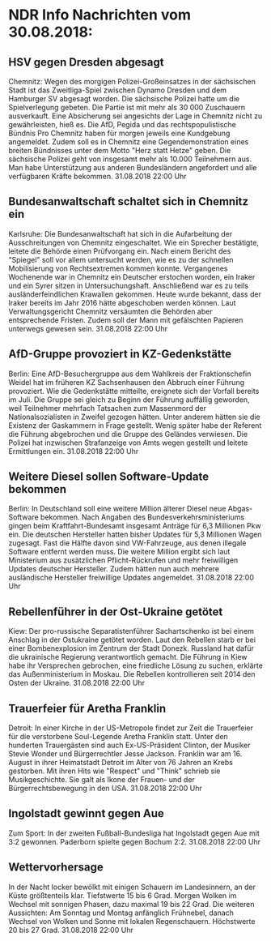 # NDR Info Nachrichten vom 30.08.2018:


## HSV gegen Dresden abgesagt
Chemnitz:       Wegen des morgigen Polizei-Großeinsatzes in der sächsischen Stadt ist das Zweitliga-Spiel zwischen Dynamo Dresden und dem Hamburger SV abgesagt worden. Die sächsische Polizei hatte um die Spielverlegung gebeten. Die Partie ist mit mehr als 30 000 Zuschauern ausverkauft. Eine Absicherung sei angesichts der Lage in Chemnitz nicht zu gewährleisten, hieß es. Die AfD, Pegida und das rechtspopulistische Bündnis Pro Chemnitz haben für morgen jeweils eine Kundgebung angemeldet. Zudem soll es in Chemnitz eine Gegendemonstration eines breiten Bündnisses unter dem Motto "Herz statt Hetze" geben. Die sächsische Polizei geht von insgesamt mehr als 10.000 Teilnehmern aus. Man habe Unterstützung aus anderen Bundesländern angefordert und alle verfügbaren Kräfte bekommen. 31.08.2018 22:00 Uhr 

## Bundesanwaltschaft schaltet sich in Chemnitz ein
Karlsruhe:		Die Bundesanwaltschaft hat sich in die Aufarbeitung der Ausschreitungen von Chemnitz eingeschaltet. Wie ein Sprecher bestätigte, leitete die Behörde einen Prüfvorgang ein. Nach einem Bericht des "Spiegel" soll vor allem untersucht werden, wie es zu der schnellen Mobilisierung von Rechtsextremen kommen konnte. Vergangenes Wochenende war in Chemnitz ein Deutscher erstochen worden, ein Iraker und ein Syrer sitzen in Untersuchungshaft. Anschließend war es zu teils ausländerfeindlichen Krawallen gekommen. Heute wurde bekannt, dass der Iraker bereits im Jahr 2016 hätte abgeschoben werden können. Laut Verwaltungsgericht Chemnitz versäumten die Behörden aber entsprechende Fristen. Zudem soll der Mann mit gefälschten Papieren unterwegs gewesen sein. 31.08.2018 22:00 Uhr 

## AfD-Gruppe provoziert in KZ-Gedenkstätte
Berlin:          Eine AfD-Besuchergruppe aus dem Wahlkreis der Fraktionschefin Weidel hat im früheren KZ Sachsenhausen den Abbruch einer Führung provoziert. Wie die Gedenkstätte mitteilte, ereignete sich der Vorfall bereits im Juli. Die Gruppe sei gleich zu Beginn der Führung auffällig geworden, weil Teilnehmer mehrfach Tatsachen zum Massenmord der Nationalsozialisten in Zweifel gezogen hätten. Unter anderem hätten sie die Existenz der Gaskammern in Frage gestellt. Wenig später habe der Referent die Führung abgebrochen und die Gruppe des Geländes verwiesen. Die Polizei hat inzwischen Strafanzeige von Amts wegen gestellt und leitete Ermittlungen ein. 31.08.2018 22:00 Uhr 

## Weitere Diesel sollen Software-Update bekommen
Berlin: In Deutschland soll eine weitere Million älterer Diesel neue Abgas-Software bekommen. Nach Angaben des Bundesverkehrsministeriums gingen beim Kraftfahrt-Bundesamt insgesamt Anträge für 6,3 Millionen Pkw ein. Die deutschen Hersteller hatten bisher Updates für 5,3 Millionen Wagen zugesagt. Fast die Hälfte davon sind VW-Fahrzeuge, aus denen illegale Software entfernt werden muss. Die weitere Million ergibt sich laut Ministerium aus zusätzlichen Pflicht-Rückrufen und mehr freiwilligen Updates deutscher Hersteller. Zudem hätten nun auch mehrere ausländische Hersteller freiwillige Updates angemeldet. 31.08.2018 22:00 Uhr 

## Rebellenführer in der Ost-Ukraine getötet
Kiew: Der pro-russische Separatistenführer Sachartschenko ist bei
einem Anschlag in der Ostukraine getötet worden. Laut den Rebellen starb er bei einer Bombenexplosion im Zentrum der Stadt Donezk. Russland hat dafür die ukrainische Regierung verantwortlich gemacht. Die Führung in Kiew habe ihr Versprechen gebrochen, eine friedliche Lösung zu suchen, erklärte das Außenministerium in Moskau. Die Rebellen kontrollieren seit 2014 den Osten der Ukraine. 31.08.2018 22:00 Uhr 

## Trauerfeier für Aretha Franklin
Detroit: In einer Kirche in der US-Metropole findet zur Zeit die Trauerfeier für die verstorbene Soul-Legende Aretha Franklin statt. Unter den hunderten Trauergästen sind auch Ex-US-Präsident Clinton, der Musiker Stevie Wonder und Bürgerrechtler Jesse Jackson. Franklin war am 16. August in ihrer Heimatstadt Detroit im Alter von 76 Jahren an Krebs gestorben. Mit ihren Hits wie "Respect" und "Think" schrieb sie Musikgeschichte. Sie galt als Ikone der Frauen- und der Bürgerrechtsbewegung in den USA. 31.08.2018 22:00 Uhr 

## Ingolstadt gewinnt gegen Aue
Zum Sport: In der zweiten Fußball-Bundesliga hat Ingolstadt gegen Aue mit 3:2 gewonnen. Paderborn spielte gegen Bochum 2:2. 31.08.2018 22:00 Uhr 

## Wettervorhersage
In der Nacht locker bewölkt mit einigen Schauern im Landesinnern, an der Küste größtenteils klar. Tiefstwerte 15 bis 6 Grad. Morgen Wolken im Wechsel mit sonnigen Phasen, dazu maximal 19 bis 22 Grad. Die weiteren Aussichten: Am Sonntag und Montag anfänglich Frühnebel, danach Wechsel von Wolken und Sonne mit lokalen Regenschauern. Höchstwerte 20 bis 27 Grad. 31.08.2018 22:00 Uhr 
